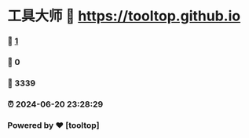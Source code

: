 # 工具大师 :link: https://tooltop.github.io 
### :page_facing_up: [1](https://tooltop.github.io/tag.html) 
### :speech_balloon: 0 
### :hibiscus: 3339 
### :alarm_clock: 2024-06-20 23:28:29 
### Powered by :heart: [tooltop]
